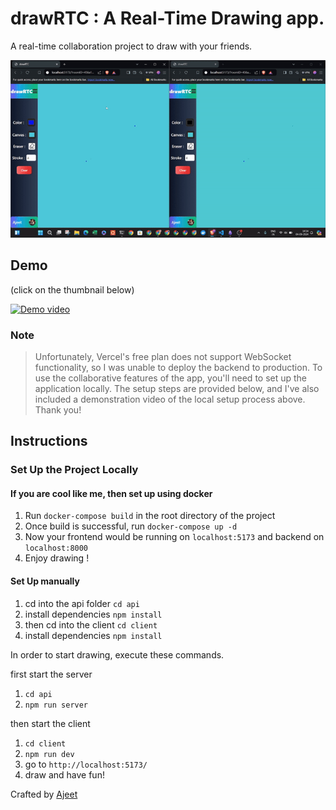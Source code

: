 # drawRTC : A Real-Time Drawing app.

A real-time collaboration project to draw with your friends.

![Collaboration Demo](./collaboration.gif)

## Demo
(click on the thumbnail below)

[![Demo video](https://img.youtube.com/vi/74T8SncLnE8/maxresdefault.jpg)](https://youtu.be/HuAL1eiMnSw)

### Note

> Unfortunately, Vercel's free plan does not support WebSocket functionality, so I was unable to deploy the backend to production. To use the collaborative features of the app, you'll need to set up the application locally. The setup steps are provided below, and I've also included a demonstration video of the local setup process above. Thank you!

## Instructions

### Set Up the Project Locally

#### If you are cool like me, then set up using docker

1. Run `docker-compose build` in the root directory of the project
2. Once build is successful, run `docker-compose up -d`
3. Now your frontend would be running on `localhost:5173` and backend on `localhost:8000`
4. Enjoy drawing !

#### Set Up manually

1. cd into the api folder `cd api`
2. install dependencies `npm install`
3. then cd into the client `cd client`
4. install dependencies `npm install`

In order to start drawing, execute these commands.

first start the server

1. `cd api`
2. `npm run server`

then start the client

1. `cd client`
2. `npm run dev`
3. go to `http://localhost:5173/`
4. draw and have fun!

Crafted by [Ajeet](https://x.com/ajeetunc)
